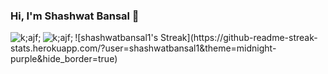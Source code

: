 ### Hi, I'm Shashwat Bansal 👋
<img align="left" alt="k;ajf;" src="https://github-readme-stats-self-chi-96.vercel.app/api?username=shashwatbansal1&count_private=true&include_all_commits=true&theme=midnight-purple&hide=stars" />
<img align="left" alt="k;ajf;" src="https://github-readme-stats-self-chi-96.vercel.app/api/top-langs/?username=shashwatbansal1&count_private=true&include_all_commits=true&theme=midnight-purple" />
![shashwatbansal1's Streak](https://github-readme-streak-stats.herokuapp.com/?user=shashwatbansal1&theme=midnight-purple&hide_border=true)
